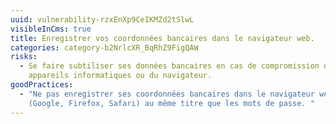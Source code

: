 ```yaml
---
uuid: vulnerability-rzxEnXp9CeIKMZd2tSlwL
visibleInCms: true
title: Enregistrer vos coordonnées bancaires dans le navigateur web.
categories: category-b2NrlcXR_BqRhZ9FigQAW
risks:
  - Se faire subtiliser ses données bancaires en cas de compromission de ses
    appareils informatiques ou du navigateur.
goodPractices:
  - "Ne pas enregistrer ses coordonnées bancaires dans le navigateur web
    (Google, Firefox, Safari) au même titre que les mots de passe. "
---
```

